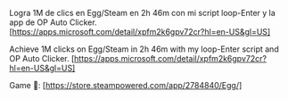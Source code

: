 Logra 1M de clics en Egg/Steam en 2h 46m con mi script loop-Enter y la app de OP Auto Clicker. [https://apps.microsoft.com/detail/xpfm2k6gpv72cr?hl=en-US&gl=US]

Achieve 1M clicks on Egg/Steam in 2h 46m with my loop-Enter script and OP Auto Clicker. [https://apps.microsoft.com/detail/xpfm2k6gpv72cr?hl=en-US&gl=US]

Game 🥚: [https://store.steampowered.com/app/2784840/Egg/]
